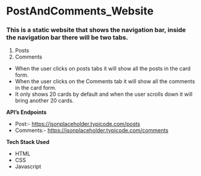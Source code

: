 # PostAndComments_Website

### This is a static website that shows the navigation bar, inside the navigation bar there will be two tabs.
1. Posts 
2. Comments
- When the user clicks on posts tabs it will show all the posts in the card form.
- When the user clicks on the Comments tab it will show all the comments in the card form.
- It only shows 20 cards by default and when the user scrolls down it will bring another 20 cards.

**API’s Endpoints**
- Post:-  https://jsonplaceholder.typicode.com/posts
- Comments:- https://jsonplaceholder.typicode.com/comments

**Tech Stack Used**
- HTML
- CSS
- Javascript
